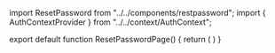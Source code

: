 import ResetPassword from "../../components/restpassword";
import { AuthContextProvider } from "../../context/AuthContext";

export default function ResetPasswordPage() {
    return (
        <AuthContextProvider>
            <ResetPassword />
        </AuthContextProvider>
    )
}